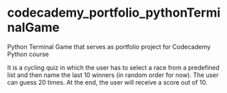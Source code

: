 # codecademy_portfolio_pythonTerminalGame

Python Terminal Game that serves as portfolio project for Codecademy Python course

It is a cycling quiz in which the user has to select a race from a predefined list and then name the last 10 winners (in random order for now). The user can guess 20 times. At the end, the user will receive a score out of 10.